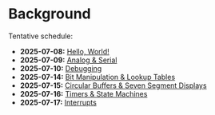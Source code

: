 # Background

Tentative schedule:

- **2025-07-08:** [Hello, World!](hello-world.md)
- **2025-07-09:** [Analog & Serial](analog-&-serial.md)
- **2025-07-10:** [Debugging](debugging.md)
- **2025-07-14:** [Bit Manipulation & Lookup Tables](bit-manipulation-&-lookup-tables.md)
- **2025-07-15:** [Circular Buffers & Seven Segment Displays](circular-buffers.md)
- **2025-07-16:** [Timers & State Machines](timers-&-state-machines.md)
- **2025-07-17:** [Interrupts](interrupts.md)
